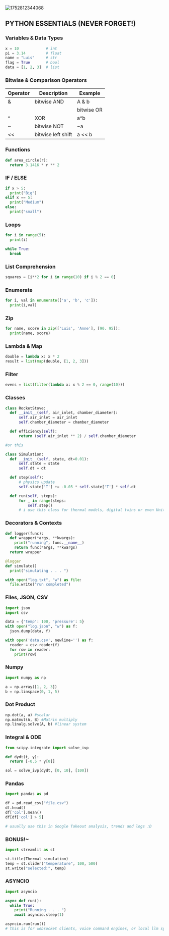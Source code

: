 
![1752812344068](https://github.com/user-attachments/assets/b4fef07b-0fd4-4c50-904a-c57deb8115dc)



## PYTHON ESSENTIALS (NEVER FORGET!)

### Variables & Data Types
```python
x = 10            # int
pi = 3.14         # float
name = "Luis"     # str
flag = True       # bool
data = [1, 2, 3]  # list
```

### Bitwise & Comparison Operators
| Operator | Description | Example |
|----------|-------------|---------|
|   &      | bitwise AND | A & b   |  
|   |      | bitwise OR  | a | b   |
|   ^      | XOR         | a^b     |
|   ~      | bitwise NOT | ~a      |
|   <<     | bitwise left shift | a  << b|

### Functions
``` python
def area_circle(r):
  return 3.1416 * r ** 2
```

### IF / ELSE
``` python
if x > 5:
  print("Big")
elif x == 5:
  print("Medium")
else:
  print("small")
```

### Loops
``` python
for i in range(5):
  print(i)

while True:
  break
```

### List Comprehension
``` python
squares = [i**2 for i in range(10) if i % 2 == 0]
```

### Enumerate
``` python
for i, val in enumerate(['a', 'b', 'c']):
  print(i,val)
```

### Zip
``` python
for name, score in zip(['Luis', 'Anne'], [90. 95]):
  print(name, score)
```

### Lambda & Map
``` python
double = lambda x: x * 2
result = list(map(double, [1, 2, 3]))
```

### Filter
``` python
evens = list(filter(lambda x: x % 2 == 0, range(10)))
```

### Classes
``` python
class RocketStove:
  def __init__(self, air_inlet, chamber_diameter):
      self.air_inlet = air_inlet
      self.chamber_diameter = chamber_diameter

  def efficiency(self):
      return (self.air_inlet ** 2) / self.chamber_diameter

#or this

class Simulation:
  def __init__(self, state, dt=0.01):
      self.state = state
      self.dt = dt

  def step(self):
      # physics update
      self.state['T'] += -0.05 * self.state['T'] * self.dt

  def run(self, steps):
      for _ in range(steps:
          self.step()
      # i use this class for thermal models, digital twins or even Unity WebSocket backends :)))
```


### Decorators & Contexts
``` python
def logger(func):
  def wrapper(*args, **kwargs):
    print("running", func.__name__)
    return func(*args, **kwargs)
  return wrapper

@logger
def simulate()
  print("simulating . . . ")

with open("log.txt", "w") as file:
  file.write("run completed")
```


### Files, JSON, CSV
``` python
import json
import csv

data = {'temp': 100, 'pressure': 5}
with open("log.json", "w") as f:
  json.dump(data, f)

with open('data.csv', newline='') as f:
  reader = csv.reader(f)
  for row in reader:
    print(row)
```

### Numpy
``` python
import numpy as np

a = np.array([1, 2, 3])
b = np.linspace(0, 1, 5)
```

### Dot Product
``` python
np.dot(a, a) #scalar
np.matmul(A, B) #Matrix multiply
np.linalg.solve(A, b) #linear system
```

### Integral & ODE
``` python
from scipy.integrate import solve_ivp

def dydt(t, y):
  return [-0.5 * y[0]]

sol = solve_ivp(dydt, [0, 10], [100])
```

### Pandas 
``` python
import pandas as pd

df = pd.read_csv("file.csv")
df.head()
df['col'].mean()
df[df['col'] > 5]

# usually use this in Google Takeout analysis, trends and logs :D
```

### BONUS!~
``` python
import streamlit as st

st.title(Thermal simulation)
temp = st.slider("temperature", 100, 500)
st.write("selected:", temp)
```


### ASYNCIO
``` python
import asyncio

async def run():
  while True:
    print("Running . . . ")
    await asyncio.sleep(1)

asyncio.run(run())
# this is for websocket clients, voice command engines, or local llm system
```

